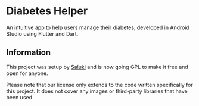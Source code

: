 # Diabetes Helper

An intuitive app to help users manage their diabetes, developed in Android Studio using Flutter and Dart.

## Information

This project was setup by [Saluki](https://github.com/iSaluki) and is now going GPL to make it free and open for anyone.

Please note that our license only extends to the code written specifically for this project. It does not cover any images or third-party libraries that have been used.

